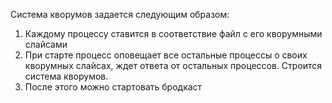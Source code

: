 Система кворумов задается следующим образом:
1. Каждому процессу ставится в соответствие файл с его кворумными слайсами
2. При старте процесс оповещает все остальные процессы о своих кворумных слайсах, ждет ответа от остальных процессов.
 Строится система кворумов.
3. После этого можно стартовать бродкаст
